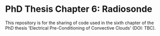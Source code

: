 # PhD Thesis Chapter 6: Radiosonde

This repository is for the sharing of code used in the sixth chapter of the PhD thesis 'Electrical Pre-Conditioning of Convective Clouds' (DOI: TBC). 
